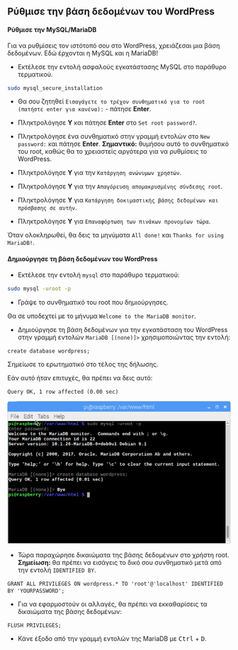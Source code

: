 ## Ρύθμισε την βάση δεδομένων του WordPress

#### Ρύθμισε την MySQL/MariaDB

Για να ρυθμίσεις τον ιστότοπό σου στο WordPress, χρειάζεσαι μια βάση δεδομένων. Εδώ έρχονται η MySQL και η MariaDB!

+ Εκτέλεσε την εντολή ασφαλούς εγκατάστασης MySQL στο παράθυρο τερματικού.

```bash
sudo mysql_secure_installation
```

+ Θα σου ζητηθεί `Εισαγάγετε το τρέχον συνθηματικό για το root (πατήστε enter για κανένα):` - πάτησε **Enter**.

+ Πληκτρολόγησε **Y** και πάτησε **Enter** στο `Set root password?`.

+ Πληκτρολόγησε ένα συνθηματικό στην γραμμή εντολών στο `New password:` και πάτησε **Enter**. **Σημαντικό:** θυμήσου αυτό το συνθηματικό του root, καθώς θα το χρειαστείς αργότερα για να ρυθμίσεις το WordPress.

+ Πληκτρολόγησε **Y** για την `Κατάργηση ανώνυμων χρηστών`.

+ Πληκτρολόγησε **Y** για την `Απαγόρευση απομακρυσμένης σύνδεσης root`.

+ Πληκτρολόγησε **Y** για `Κατάργηση δοκιμαστικής βάσης δεδομένων και πρόσβασης σε αυτήν`.

+ Πληκτρολόγησε **Y** για `Επαναφόρτωση των πινάκων προνομίων τώρα`.

Όταν ολοκληρωθεί, θα δεις τα μηνύματα `All done!` και `Thanks for using MariaDB!`.

#### Δημιούργησε τη βάση δεδομένων του WordPress

+ Εκτέλεσε την εντολή `mysql` στο παράθυρο τερματικού:

```bash 
sudo mysql -uroot -p
```

+ Γράψε το συνθηματικό του root που δημιούργησες.

Θα σε υποδεχτεί με το μήνυμα `Welcome to the MariaDB monitor`.

+ Δημιούργησε τη βάση δεδομένων για την εγκατάσταση του WordPress στην γραμμή εντολών `MariaDB [(none)]>` χρησιμοποιώντας την εντολή:

```
create database wordpress;
```

  Σημείωσε το ερωτηματικό στο τέλος της δήλωσης.

Εάν αυτό ήταν επιτυχές, θα πρέπει να δεις αυτό:

```
Query OK, 1 row affected (0.00 sec)
```

![δημιουργία βάσης δεδομένων](images/create-database.png)

+ Τώρα παραχώρησε δικαιώματα της βάσης δεδομένων στο χρήστη root. **Σημείωση:** θα πρέπει να εισάγεις το δικό σου συνθηματικό μετά από την εντολή `IDENTIFIED BY`.

```
GRANT ALL PRIVILEGES ON wordpress.* TO 'root'@'localhost' IDENTIFIED BY 'YOURPASSWORD';
```

+ Για να εφαρμοστούν οι αλλαγές, θα πρέπει να εκκαθαρίσεις τα δικαιώματα της βάσης δεδομένων:

```
FLUSH PRIVILEGES;
```

+ Κάνε έξοδο από την γραμμή εντολών της MariaDB με <kbd>Ctrl</kbd> + <kbd>D</kbd>.

